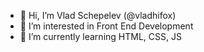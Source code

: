 - 👋 Hi, I’m Vlad Schepelev (@vladhifox)
- 👀 I’m interested in Front End Development
- 🌱 I’m currently learning HTML, CSS, JS
